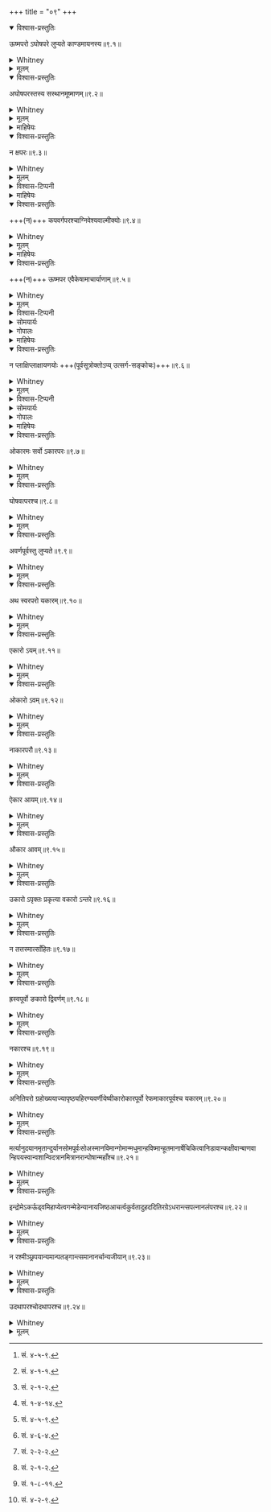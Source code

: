 +++
title = "०९"
+++
<details open><summary>विश्वास-प्रस्तुतिः</summary>

ऊष्मपरो ऽघोषपरे लुप्यते काण्डमायनस्य॥९.१॥
</details>

<details><summary>Whitney</summary>

visarjanīya, when followed by a spirant which has a surd letter after it, is dropped, according to kāṇḍamāyana.  
</details>

<details><summary>मूलम्</summary>

ऊष्मपरो ऽघोषपरे लुप्यते काण्डमायनस्य॥९.१॥
</details>

<details open><summary>विश्वास-प्रस्तुतिः</summary>

अघोषपरस्तस्य सस्थानमूष्माणम्॥९.२॥
</details>

<details><summary>Whitney</summary>

Followed by a surd letter, it becomes the spirant of like position with that letter.  
</details>

<details><summary>मूलम्</summary>

अघोषपरस्तस्य सस्थानमूष्माणम्॥९.२॥
</details>

<details><summary>माहिषेयः</summary>

अघोष-परो विसर्जनीयः,  
तस्य अघोषस्य सस्थानम् ऊष्माणम् आपद्यते ।

> यथा—“यः कामयेत” (सं. २—१—२) । “अग्निश् च मे” (सं. ४—७—६) । “उलूकः शशस्ते” (सं. ५—५—१८) । “अभिस् ते तेजः” (सं. १—१—१०) । “यः पाप्मना गृहीतः स्यात्” (सं. २—१—३) ॥
</details>


<details open><summary>विश्वास-प्रस्तुतिः</summary>

न क्षपरः॥९.३॥
</details>

<details><summary>Whitney</summary>

But not when followed by kṣ.  
</details>

<details><summary>मूलम्</summary>

न क्षपरः॥९.३॥
</details>

<details><summary>विश्वास-टिप्पनी</summary>

`शर्परे विसर्जनीयः (खरि विसर्जनीयस्य)` इति पाणिनिः।  
तत्र संहितायां सत्याम्, जीह्वामूलीयवज् जिह्वामूल-स्पर्शो न भवति,  
किञ्च वाक्यान्त-विसर्गवत् प्राक्तन-स्वरानूच्चारणम् अपि न भवति -  
"अन्तस् सरति" इत्यादेर् अपेक्षया "अन्तः सरति" इत्यादौ यथा।  
साम्प्रत-साम्प्रदायिकैस् तु यत् संहिताभाववद् उच्चार्यमाणः पूर्वस्वर-सस्थानीयो विसर्गो नात्र विहितः। नाम, "पूर्वो॒ऽर्ष्टु(हु) क्षी॑यतय्" इति न वाच्यम्, अपि तु "पूर्वो॒ऽर्ष्टुः क्षी॑यत" इत्येव।  
</details>


<details><summary>माहिषेयः</summary>

न खलु क्ष-परो विसर्जनीयः सस्थानम् ऊष्माणम् आपद्यते ।

> यथा—“घनाघनः क्षोभणश् चर्षणीनाम्” (सं. ४—६—४) । “उभयतः क्ष्णोर् अर्वती तम्” (सं. ५—१—१) ॥
</details>


<details open><summary>विश्वास-प्रस्तुतिः</summary>

+++(न)+++ कपवर्गपरश्चाग्निवेश्यवाल्मीक्योः॥९.४॥
</details>

<details><summary>Whitney</summary>

Nor, according to āgniveśya and vālmīki, when followed by a guttural or a labial mute.  
</details>

<details><summary>मूलम्</summary>

कपवर्गपरश्चाग्निवेश्यवाल्मीक्योः॥९.४॥
</details>

<details><summary>माहिषेयः</summary>

आग्निवेश्य-वाल्मीक्योः शाखिनोः आचार्ययोः कवर्ग-परश् च पवर्ग-परश् च विसर्जनीयः सस्थानम् ऊष्माणं नापद्यते । नेति चकारो ज्ञापयति ।

> यथा—“यः कामयेत” (सं. २—१—२) । “अग्निः पशुर् आसीत्” (सं. ५—७—२६) ॥
</details>


<details open><summary>विश्वास-प्रस्तुतिः</summary>

+++(न)+++ ऊष्मपर एवैकेषामाचार्याणाम्॥९.५॥
</details>

<details><summary>Whitney</summary>

According to some authorities, not when followed by a spirant, and only then.  
</details>

<details><summary>मूलम्</summary>

ऊष्मपर एवैकेषामाचार्याणाम्॥९.५॥
</details>

<details><summary>विश्वास-टिप्पनी</summary>

नकारः ५-तमे ऽनुवर्तेत (अन्यथा तपरस्यापि सकारादेशनिषेधापत्तेः)।  
नात्र माहिषेयव्याख्या साध्वी।  
इदं पाणिन्य्-उक्तेन सङ्गच्छते - "वा शरि" (विसर्जनीयस्य विसर्जनीयः) । 
</details>


<details><summary>सोमयार्यः</summary>

एकेषाम् आचार्याणां मते ऊष्म-पर एव विसर्जनीयः पूर्व-विधिं न भजते । यथा—‘आशुः शिशानः’[^260_3] । एव-कारेण किं ? ‘मनस् तत्वाय’[^260_7] । ‘यः कामयेत’[^260_15] ॥ ५ ॥

[^260_3]: सं. ४-५-९.
[^260_7]: सं. ४-१-१.
[^260_15]: सं. २-१-२.
</details>

<details><summary>गोपालः</summary>

केषां चिद् आचार्याणां मते ऊष्मस्व् एव परतो विसर्जनीयस् तन्तम् ऊष्माणं याति । तेन ‘पवश् छन्दः’[^260_8], ‘शुनं नः फालाः’[^260_9], ‘अनपगाः कुरते’[^260_10] इत्य् आदौ ऊष्मादेशो न भवति ॥ ५ ॥

[^260_8]: सं. १-४-१४.
[^260_9]: सं. ४-५-९.
[^260_10]: सं. ४-६-४.
</details>


<details><summary>माहिषेयः</summary>

ऊष्म-पर एव विसर्जनीयः सस्थानम् ऊष्माणम् आपद्यते ।

> यथा—“सिंधोः शिशुमारः” (सं. ५—५—११) । “यस्यैवं विदुषः षोडशी” (सं. ६—६—११) ॥
</details>


<details open><summary>विश्वास-प्रस्तुतिः</summary>

न प्लाक्षिप्लाक्षायणयोः +++(पूर्वसूत्रोक्तोऽप्य् उत्सर्ग-सङ्कोचः)+++॥९.६॥
</details>

<details><summary>Whitney</summary>

Not according to plākṣi and plākṣāyaṇa.  
</details>

<details><summary>मूलम्</summary>

न प्लाक्षिप्लाक्षायणयोः॥९.६॥
</details>

<details><summary>विश्वास-टिप्पनी</summary>

इदं तावत् पूर्वतन-सूत्रस्यैव सावधारण-निषेध-विशेषस्य प्रत्याख्यानम्,  
किञ्च तत्रारब्धापवाद-सङ्कोचस्यानुवर्तनम्।  
तेन प्लाक्षिप्लाक्षायणयोर् मतय्  
ऊष्मपरस्यापि विसर्जनीयस्य तत्-सस्थानिता,  
क्षपरस्यापि, कखपफपरस्यापि।  
नाम, "अघोषपरस्तस्य सस्थानम् ऊष्माणम्॥९.२॥" इत्य् उत्सर्गो निरपवादं तिष्ठति। 

सोमयार्येण यन् न-कारः पूर्वसूत्रस्थैवकारस्यैव निषेशपर इत्य् उक्तम्,  
तन् न तृप्तिकरम् - निषेधस्याधिकसङ्कोचात्।  

गोपालेन पूर्वतनसूत्रस्य विपरीतावगतेर् अनुसारम् इदं व्याख्यातम् इत्य् अतो न तृप्तिकरम्। माहिषेयेणापि तथा।  

गोपाल-सोमयार्याभ्यां सूत्रत्रयम् अनिष्टम् इति यद् उक्तम्,  
यच् चासाधु क्वचिद् व्याख्यातम्,  
तत् तेषाम् इहावज्ञां हि द्योतयति।  
इमे पक्षा अपि साधु ज्ञेयाः।  
अन्तिमश् च पक्ष उत्तमः। 
</details>


<details><summary>सोमयार्यः</summary>

कवर्गपवर्गाभ्याम् ऊष्मपरश् च विसर्जनीयः  
प्लाक्षिप्लाक्षायणयोः शाखिनोः पक्षे  
न खलु पूर्वविधिं भजते ।  
यथा—  

> यः कामयेत[^261_11] । यः पाप्मना[^261_12] । ‘आशुः शिशानः’[^261_13] । 

एकम्पर इति किं ? ‘मनसस् पताय’[^261_14] 
कवर्गदिसूत्रत्रयम् अनिष्टम् ॥ ६ ॥ [[P261]]

[^261_11]: सं. २-२-२.
[^261_12]: सं. २-१-२.
[^261_13]: सं. १-८-११.
[^261_14]: सं. ४-२-९.
</details>


<details><summary>गोपालः</summary>

प्लाक्षि-प्लाक्षायणयोर् मते ऊष्म-परो विसर्जनीय ऊष्माणं न याति । किन्तु +++(वर्ग-)+++प्रथम-द्वितीय-पर एव । नेदं सूत्र-त्रयम् इष्टम् ॥ ६ ॥
</details>


<details><summary>माहिषेयः</summary>

नेति प्रतिषेधः । प्लाक्षि-प्लाक्षायणयोर् आचार्ययोः कवर्ग-परश् च ऊष्म-परो विसर्जनीयः न खलु सस्थानम् ऊष्माणम् आपद्यते ।

> यथा—“यः कामयेत” (सं. २—१—२) । “अग्निः पशुर् आसीत्” (सं. ५—७—२६) । “आशुः शिशानो वृषभः” (सं. ४—६—४) । “यः सोमं वमिति” (सं. २—३—२) । “कृकलासः शकुनिः पिप्पका” (सं. ५—५—१०) ॥ •
</details>


<details open><summary>विश्वास-प्रस्तुतिः</summary>

ओकारमः सर्वो ऽकारपरः॥९.७॥
</details>

<details><summary>Whitney</summary>

aḥ, the whole of it, when followed by a, becomes o.  
</details>

<details><summary>मूलम्</summary>

ओकारमः सर्वो ऽकारपरः॥९.७॥
</details>

<details open><summary>विश्वास-प्रस्तुतिः</summary>

घोषवत्परश्च॥९.८॥
</details>

<details><summary>Whitney</summary>

Also when followed by a sonant consonant.  
</details>

<details><summary>मूलम्</summary>

घोषवत्परश्च॥९.८॥
</details>

<details open><summary>विश्वास-प्रस्तुतिः</summary>

अवर्णपूर्वस्तु लुप्यते॥९.९॥
</details>

<details><summary>Whitney</summary>

But visarjanīya, when preceded by an a-vowel, is omitted.  
</details>

<details><summary>मूलम्</summary>

अवर्णपूर्वस्तु लुप्यते॥९.९॥
</details>

<details open><summary>विश्वास-प्रस्तुतिः</summary>

अथ स्वरपरो यकारम्॥९.१०॥
</details>

<details><summary>Whitney</summary>

When followed by a vowel, it becomes y.  
</details>

<details><summary>मूलम्</summary>

अथ स्वरपरो यकारम्॥९.१०॥
</details>

<details open><summary>विश्वास-प्रस्तुतिः</summary>

एकारो ऽयम्॥९.११॥
</details>

<details><summary>Whitney</summary>

e, before a vowel, becomes ay.  
</details>

<details><summary>मूलम्</summary>

एकारो ऽयम्॥९.११॥
</details>

<details open><summary>विश्वास-प्रस्तुतिः</summary>

ओकारो ऽवम्॥९.१२॥
</details>

<details><summary>Whitney</summary>

o becomes av.  
</details>

<details><summary>मूलम्</summary>

ओकारो ऽवम्॥९.१२॥
</details>

<details open><summary>विश्वास-प्रस्तुतिः</summary>

नाकारपरौ॥९.१३॥
</details>

<details><summary>Whitney</summary>

But not, in either case, when followed by a.  
</details>

<details><summary>मूलम्</summary>

नाकारपरौ॥९.१३॥
</details>

<details open><summary>विश्वास-प्रस्तुतिः</summary>

ऐकार आयम्॥९.१४॥
</details>

<details><summary>Whitney</summary>

ai becomes āy.  
</details>

<details><summary>मूलम्</summary>

ऐकार आयम्॥९.१४॥
</details>

<details open><summary>विश्वास-प्रस्तुतिः</summary>

औकार आवम्॥९.१५॥
</details>

<details><summary>Whitney</summary>

au becomes āv.  
</details>

<details><summary>मूलम्</summary>

औकार आवम्॥९.१५॥
</details>

<details open><summary>विश्वास-प्रस्तुतिः</summary>

उकारो ऽपृक्तः प्रकृत्या वकारो ऽन्तरे॥९.१६॥
</details>

<details><summary>Whitney</summary>

An u, uncombined with a consonant, remains unchanged, and v is inserted between it and the following vowel.  
</details>

<details><summary>मूलम्</summary>

उकारो ऽपृक्तः प्रकृत्या वकारो ऽन्तरे॥९.१६॥
</details>

<details open><summary>विश्वास-प्रस्तुतिः</summary>

न तत्तस्मात्साँहितः॥९.१७॥
</details>

<details><summary>Whitney</summary>

But not in sam̐hitā-text, after tat and tasmāt.  
</details>

<details><summary>मूलम्</summary>

न तत्तस्मात्साँहितः॥९.१७॥
</details>

<details open><summary>विश्वास-प्रस्तुतिः</summary>

ह्रस्वपूर्वो ङकारो द्विवर्णम्॥९.१८॥
</details>

<details><summary>Whitney</summary>

A ṅ, when preceded by a short vowel, is doubled.  
</details>

<details><summary>मूलम्</summary>

ह्रस्वपूर्वो ङकारो द्विवर्णम्॥९.१८॥
</details>

<details open><summary>विश्वास-प्रस्तुतिः</summary>

नकारश्च॥९.१९॥
</details>

<details><summary>Whitney</summary>

As does also a n.  
</details>

<details><summary>मूलम्</summary>

नकारश्च॥९.१९॥
</details>

<details open><summary>विश्वास-प्रस्तुतिः</summary>

अनितिपरो ग्रहोख्ययाज्यापृष्ठ्यहिरण्यवर्णीयेष्वीकारोकारपूर्वो रेफमाकारपूर्वश्च यकारम्॥९.२०॥
</details>

<details><summary>Whitney</summary>

In graha, ukhya, yājyā, pṛṣṭhya, and hiraṇyavarṇīya passages, a n preceded by ī or ū becomes r, preceded by ā becomes y, except before iti.  
</details>

<details><summary>मूलम्</summary>

अनितिपरो ग्रहोख्ययाज्यापृष्ठ्यहिरण्यवर्णीयेष्वीकारोकारपूर्वो रेफमाकारपूर्वश्च यकारम्॥९.२०॥
</details>

<details open><summary>विश्वास-प्रस्तुतिः</summary>

मर्त्यानुदयानमृतान्दुर्यानसोमपूर्वःसोअस्मानविमान्गोमान्मधुमान्हविष्मान्हूतमानार्षेचिकित्वानिडावान्कक्षीवान्बाणवान्हिपयस्वान्वशान्विदत्रानमित्रानरान्पोषान्महाँश्च॥९.२१॥
</details>

<details><summary>Whitney</summary>

Also in the words martyān, ud ayān, amṛtān, duryān not preceded by soma, so asmān, avimān, gomān, madhumān, haviṣmān, hūtamān before any vowel belonging to the text, cikitvān, iḍāvān, kakṣīvān, bāṇavān, hi payasvān, vaśān, vidatrān, amitrān, arān, poṣān, and mahān.  
</details>

<details><summary>मूलम्</summary>

मर्त्यानुदयानमृतान्दुर्यानसोमपूर्वःसोअस्मानविमान्गोमान्मधुमान्हविष्मान्हूतमानार्षेचिकित्वानिडावान्कक्षीवान्बाणवान्हिपयस्वान्वशान्विदत्रानमित्रानरान्पोषान्महाँश्च॥९.२१॥
</details>

<details open><summary>विश्वास-प्रस्तुतिः</summary>

इन्द्रोमेऽकर्ऊढ्वमिहाप्येत्वगन्मेडेन्यानायजिष्ठआचर्त्वकुर्वतादुहददितिरग्रेऽधरान्त्सपत्नानलंपरश्च॥९.२२॥
</details>

<details><summary>Whitney</summary>

Also a n followed by indro me, akaḥ, ūḍhvam, ihā, apy etu, aganma, īḍenyān, āyajiṣṭhaḥ, ā ca, ṛtu, akurvata, aduhat, aditiḥ, agre, adharānt sapatnān, and alam.  
</details>

<details><summary>मूलम्</summary>

इन्द्रोमेऽकर्ऊढ्वमिहाप्येत्वगन्मेडेन्यानायजिष्ठआचर्त्वकुर्वतादुहददितिरग्रेऽधरान्त्सपत्नानलंपरश्च॥९.२२॥
</details>

<details open><summary>विश्वास-प्रस्तुतिः</summary>

न रश्मीञ्छ्रपयान्यमान्पतङ्गान्त्समानानर्चान्यजीयान्॥९.२३॥
</details>

<details><summary>Whitney</summary>

The n of raśmīn, śrapayān, yamān, pataṅgān, samānān, arcān, yajīyān remains unchanged.  
</details>

<details><summary>मूलम्</summary>

न रश्मीञ्छ्रपयान्यमान्पतङ्गान्त्समानानर्चान्यजीयान्॥९.२३॥
</details>

<details open><summary>विश्वास-प्रस्तुतिः</summary>

उदथापरश्चोदथापरश्च॥९.२४॥
</details>

<details><summary>Whitney</summary>

Nor a n followed by ut or atha.  
</details>

<details><summary>मूलम्</summary>

उदथापरश्चोदथापरश्च॥९.२४॥
</details>
